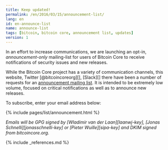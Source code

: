 ```yaml
---
title: Keep updated!
permalink: /en/2016/03/15/announcement-list/
lang: en
id: en-announce-list
name: announce-list
tags: [bitcoin, bitcoin core, announcement list, updates]
version: 1
---
```

In an effort to increase communications, we are launching an opt-in, _announcement-only_ mailing-list for users of Bitcoin Core to receive notifications of security issues and new releases.

While the Bitcoin Core project has a variety of communication channels, this website, Twitter [@bitcoincoreorg][], [Slack][] there have been a number of requests for an [announcement mailing list](/en/list/announcements/join). It is intended to be extremely low volume, focused on critical notifications as well as to announce new releases.

To subscribe, enter your email address below:

{% include pages/list/announcement.html %}

_Emails will be GPG signed by [Wladimir van der Laan][laanwj-key], [Jonas Schnelli][jonasschnelli-key] or [Pieter Wuille][sipa-key] and DKIM signed from bitcoincore.org._

{% include _references.md %}
